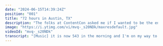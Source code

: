 ```yaml
---
date: "2024-06-15T14:39:24Z"
position: "001"
title: "72 hours in Austin, TX"
description: "The folks at ContentCon asked me if I wanted to be the entertainment and open their annual conference with my Alive & Kicking guitar talk. Austin, Texas was awesome. Thanks for having me!\n\nFollow me here:\nWebsite: https://timbenniks.dev\nTwitter: https://twitter.com/timbenniks\nGithub: https://github.com/timbenniks"
image: "https://i.ytimg.com/vi/mvq-_s20NDk/maxresdefault.jpg"
videoId: "mvq-_s20NDk"
transcript: "[Music] it is now 543 in the morning and I'm on my way to Austin Texas cuz I'm speaking at content con and so let's just start driving anyways and because I have 24 hours of travel ahead that's why I'm this early all normally I speak at a conference just you know to to talk about the tech right now nope I have 15 probably 20 minutes to play my guitar go off stage and be gone anyways um I cannot keep driving like this so um let's make a montage shall we because this is 24 hours for d for travel anyways cheers [Music] [Applause] [Music] [Applause] [Music] so I haven't even talked about what I'm actually doing here at the conference because I did mention a little bit like I'm going to play guitar right on the entertainment and so actually um I'm coming here to do my Alive and Kicking talk which is basically a guitar karaoke where people can phote on what songs I play and together we make a mashup of four songs and then I play all the songs and the fun bit of course is that I'm using um technology that's all in the cloud it's hatless it's all in the browser and so it really fits a conference like this where I use the technology that they sell but I don't explain how to do it I actually just show you this is a way you can use it right and so because I'm traveling all the way here all the flights and stuff I couldn't bring a guitar because that's just really challenging to do and so I get here I buy a guitar and then we buy a nice flight case and then we send it back and so going back with the guitar is a lot safer than coming here because I come here and something goes wrong we're screwed essentially and so I'm going to buying a guitar now yeah [Music] [Music] now that is an awesome guitar I'm really really excited to use it so thank you content stack for actually um helping me get that and so after buying it um I went out on the town I saw a few people we had some lovely food and then we had a great um speakers dinner and then we went out for some whiskies and Good Times [Applause] [Music] [Applause] [Music] [Applause] [Music] [Applause] [Music] [Music] [Applause] more often V again try to hack it please I ask this on every conference and based on the audience they either hack it or they don't [Applause] [Music] [Applause] [Music] you"
---
```


